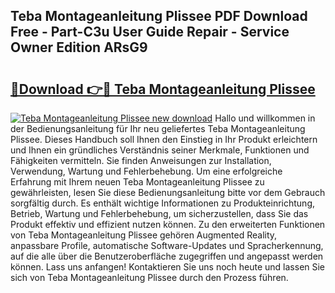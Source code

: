 ## Teba Montageanleitung Plissee PDF Download Free - Part-C3u User Guide Repair - Service Owner Edition ARsG9

# <h2><a href="http://df88v8z.blite.top/?on=Teba+Montageanleitung+Plissee">🔗Download 👉🔴 Teba Montageanleitung Plissee</a></h2>

[![Teba Montageanleitung Plissee new download](https://i.imgur.com/lujVjoI.png)](http://df88v8z.blite.top/?on=Teba+Montageanleitung+Plissee)
Hallo und willkommen in der Bedienungsanleitung für Ihr neu geliefertes Teba Montageanleitung Plissee. Dieses Handbuch soll Ihnen den Einstieg in Ihr Produkt erleichtern und Ihnen ein gründliches Verständnis seiner Merkmale, Funktionen und Fähigkeiten vermitteln. Sie finden Anweisungen zur Installation, Verwendung, Wartung und Fehlerbehebung. Um eine erfolgreiche Erfahrung mit Ihrem neuen Teba Montageanleitung Plissee zu gewährleisten, lesen Sie diese Bedienungsanleitung bitte vor dem Gebrauch sorgfältig durch. Es enthält wichtige Informationen zu Produkteinrichtung, Betrieb, Wartung und Fehlerbehebung, um sicherzustellen, dass Sie das Produkt effektiv und effizient nutzen können. Zu den erweiterten Funktionen von Teba Montageanleitung Plissee gehören Augmented Reality, anpassbare Profile, automatische Software-Updates und Spracherkennung, auf die alle über die Benutzeroberfläche zugegriffen und angepasst werden können. Lass uns anfangen! Kontaktieren Sie uns noch heute und lassen Sie sich von Teba Montageanleitung Plissee durch den Prozess führen.
